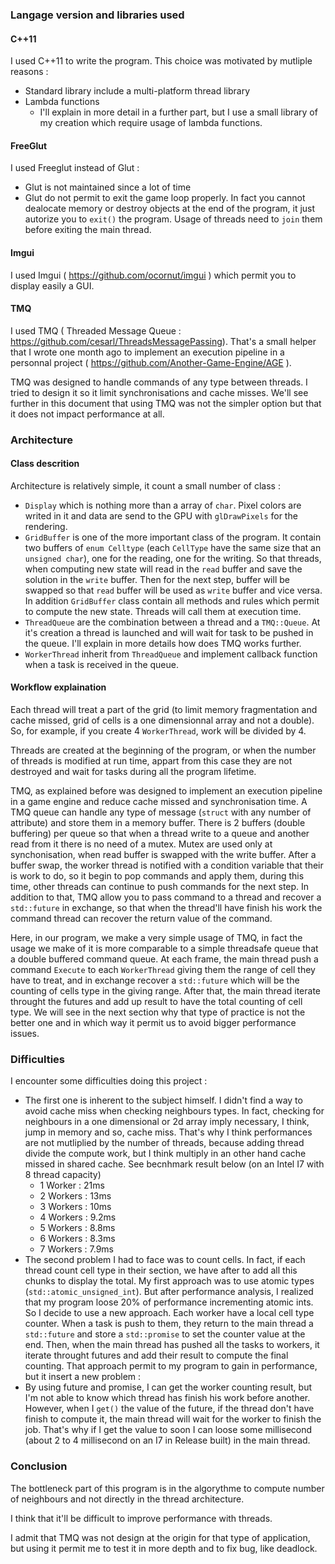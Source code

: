 ### Langage version and libraries used

#### C++11

I used C++11 to write the program. This choice was motivated by mutliple reasons :
- Standard library include a multi-platform thread library
- Lambda functions
    - I'll explain in more detail in a further part, but I use a small library of my creation which require usage of lambda functions.

#### FreeGlut

I used Freeglut instead of Glut :
- Glut is not maintained since a lot of time
- Glut do not permit to exit the game loop properly. In fact you cannot dealocate memory or destroy objects at the end of the program, it just autorize you to `exit()` the program. Usage of threads need to `join` them before exiting the main thread.

#### Imgui

I used Imgui ( https://github.com/ocornut/imgui ) which permit you to display easily a GUI.

#### TMQ

I used TMQ ( Threaded Message Queue : https://github.com/cesarl/ThreadsMessagePassing). That's a small helper that I wrote one month ago to implement an execution pipeline in a personnal project ( https://github.com/Another-Game-Engine/AGE ).

TMQ was designed to handle commands of any type between threads. I tried to design it so it limit synchronisations and cache misses.
We'll see further in this document that using TMQ was not the simpler option but that it does not impact performance at all.

### Architecture

#### Class descrition

Architecture is relatively simple, it count a small number of class :
- `Display` which is nothing more than a array of `char`. Pixel colors are writed in it and data are send to the GPU with `glDrawPixels` for the rendering.
- `GridBuffer` is one of the more important class of the program. It contain two buffers of `enum Celltype` (each `CellType` have the same size that an `unsigned char`), one for the reading, one for the writing. So that threads, when computing new state will read in the `read` buffer and save the solution in the `write` buffer. Then for the next step, buffer will be swapped so that `read` buffer will be used as `write` buffer and vice versa.
In addition `GridBuffer` class contain all methods and rules which permit to compute the new state. Threads will call them at execution time.
- `ThreadQueue` are the combination between a thread and a `TMQ::Queue`. At it's creation a thread is launched and will wait for task to be pushed in the queue. I'll explain in more details how does TMQ works further.
- `WorkerThread` inherit from `ThreadQueue` and implement callback function when a task is received in the queue.

#### Workflow explaination

Each thread will treat a part of the grid (to limit memory fragmentation and cache missed, grid of cells is a one dimensionnal array and not a double). So, for example, if you create 4 `WorkerThread`, work will be divided by 4.

Threads are created at the beginning of the program, or when the number of threads is modified at run time, appart from this case they are not destroyed and wait for tasks during all the program lifetime.

TMQ, as explained before was designed to implement an execution pipeline in a game engine and reduce cache missed and synchronisation time.
A TMQ queue can handle any type of message (`struct` with any number of attribute) and store them in a memory buffer. There is 2 buffers (double buffering) per queue so that when a thread write to a queue and another read from it there is no need of a mutex. Mutex are used only at synchonisation, when read buffer is swapped with the write buffer.
After a buffer swap, the worker thread is notified with a condition variable that their is work to do, so it begin to pop commands and apply them, during this time, other threads can continue to push commands for the next step.
In addition to that, TMQ allow you to pass command to a thread and recover a `std::future` in exchange, so that when the thread'll have finish his work the command thread can recover the return value of the command.

Here, in our program, we make a very simple usage of TMQ, in fact the usage we make of it is more comparable to a simple threadsafe queue that a double buffered command queue. At each frame, the main thread push a command `Execute` to each `WorkerThread` giving them the range of cell they have to treat, and  in exchange recover a `std::future` which will be the counting of cells type in the giving range.
After that, the main thread iterate throught the futures and add up result to have the total counting of cell type. We will see in the next section why that type of practice is not the better one and in which way it permit us to avoid bigger performance issues. 

### Difficulties

I encounter some difficulties doing this project :

- The first one is inherent to the subject himself. I didn't find a way to avoid cache miss when checking neighbours types. In fact, checking for neighbours in a one dimensional or 2d array imply necessary, I think, jump in memory and so, cache miss. That's why I think performances are not mutliplied by the number of threads, because adding thread divide the compute work, but I think multiply in an other hand cache missed in shared cache. See becnhmark result below (on an Intel I7 with 8 thread capacity)
    - 1 Worker : 21ms
    - 2 Workers : 13ms
    - 3 Workers : 10ms
    - 4 Workers : 9.2ms
    - 5 Workers : 8.8ms
    - 6 Workers : 8.3ms
    - 7 Workers : 7.9ms
- The second problem I had to face was to count cells. In fact, if each thread count cell type in their section, we have after to add all this chunks to display the total. My first approach was to use atomic types (`std::atomic_unsigned_int`). But after performance analysis, I realized that my program loose 20% of performance incrementing atomic ints. So I decide to use a new approach.
Each worker have a local cell type counter. When a task is push to them, they return to the main thread a `std::future` and store a `std::promise` to set the counter value at the end. Then, when the main thread has pushed all the tasks to workers, it iterate throught futures and add their result to compute the final counting.
That approach permit to my program to gain in performance, but it insert a new problem :
- By using future and promise, I can get the worker counting result, but I'm not able to know which thread has finish his work before another. However, when I `get()` the value of the future, if the thread don't have finish to compute it, the main thread will wait for the worker to finish the job. That's why if I get the value to soon I can loose some millisecond (about 2 to 4 millisecond on an I7 in Release built) in the main thread.

### Conclusion

The bottleneck part of this program is in the algorythme to compute number of neighbours and not directly in the thread architecture.

I think that it'll be difficult to improve performance with threads.

I admit that TMQ was not design at the origin for that type of application, but using it permit me to test it in more depth and to fix bug, like deadlock.